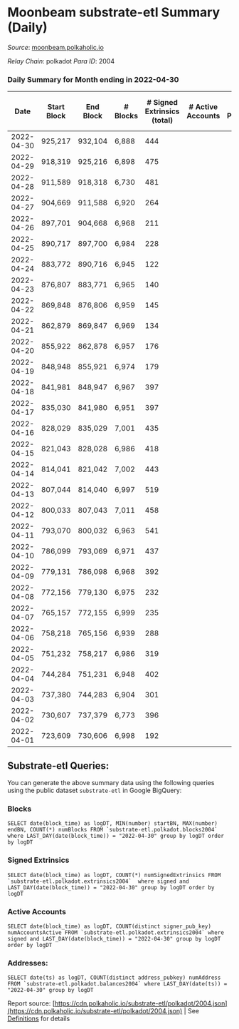 # Moonbeam substrate-etl Summary (Daily)

_Source_: [moonbeam.polkaholic.io](https://moonbeam.polkaholic.io)

*Relay Chain*: polkadot
*Para ID*: 2004



### Daily Summary for Month ending in 2022-04-30


| Date | Start Block | End Block | # Blocks | # Signed Extrinsics (total) | # Active Accounts | # Passive | # New | # Addresses with Balances | # Events | # Transfers | # XCM Transfers In | # XCM Transfers Out |
| ---- | ----------- | --------- | -------- | --------------------------- | ----------------- | --------- | ----- | ------------------------- | -------- | ----------- | ------------------ | ------------------- |
| 2022-04-30 | 925,217 | 932,104 | 6,888  | 444 |  |  |  | 226,560 | 538,744 | 13,202 ($12,664,527.28) |   |   |
| 2022-04-29 | 918,319 | 925,216 | 6,898  | 475 |  |  |  |  | 535,382 | 12,880 ($15,025,533.81) |   |   |
| 2022-04-28 | 911,589 | 918,318 | 6,730  | 481 |  |  |  |  | 545,705 | 12,530 ($17,454,565.81) |   |   |
| 2022-04-27 | 904,669 | 911,588 | 6,920  | 264 |  |  |  |  | 509,344 | 13,078 ($12,199,123.52) |   |   |
| 2022-04-26 | 897,701 | 904,668 | 6,968  | 211 |  |  |  |  | 548,880 | 16,342 ($18,332,638.50) |   |   |
| 2022-04-25 | 890,717 | 897,700 | 6,984  | 228 |  |  |  |  | 567,393 | 13,511 ($18,505,719.63) |   |   |
| 2022-04-24 | 883,772 | 890,716 | 6,945  | 122 |  |  |  |  | 455,839 | 9,396 ($51,142,951.64) |   |   |
| 2022-04-23 | 876,807 | 883,771 | 6,965  | 140 |  |  |  |  | 450,773 | 11,030 ($10,815,818.74) |   |   |
| 2022-04-22 | 869,848 | 876,806 | 6,959  | 145 |  |  |  |  | 481,251 | 10,341 ($13,638,724.94) |   |   |
| 2022-04-21 | 862,879 | 869,847 | 6,969  | 134 |  |  |  |  | 565,739 | 13,101 ($18,148,996.81) |   |   |
| 2022-04-20 | 855,922 | 862,878 | 6,957  | 176 |  |  |  |  | 556,885 | 14,642 ($26,460,416.68) |   |   |
| 2022-04-19 | 848,948 | 855,921 | 6,974  | 179 |  |  |  |  | 573,281 | 14,680 ($18,705,164.53) |   |   |
| 2022-04-18 | 841,981 | 848,947 | 6,967  | 397 |  |  |  |  | 580,771 | 16,877 ($36,545,472.24) |   |   |
| 2022-04-17 | 835,030 | 841,980 | 6,951  | 397 |  |  |  |  | 523,614 | 13,145 ($14,467,264.71) |   |   |
| 2022-04-16 | 828,029 | 835,029 | 7,001  | 435 |  |  |  |  | 555,303 | 14,308 ($21,678,984.99) |   |   |
| 2022-04-15 | 821,043 | 828,028 | 6,986  | 418 |  |  |  |  | 550,526 | 15,104 ($18,616,730.24) |   |   |
| 2022-04-14 | 814,041 | 821,042 | 7,002  | 443 |  |  |  |  | 563,676 | 14,460 ($22,987,188.22) |   |   |
| 2022-04-13 | 807,044 | 814,040 | 6,997  | 519 |  |  |  |  | 644,362 | 18,444 ($56,208,845.74) |   |   |
| 2022-04-12 | 800,033 | 807,043 | 7,011  | 458 |  |  |  |  | 630,546 | 16,628 ($49,038,718.51) |   |   |
| 2022-04-11 | 793,070 | 800,032 | 6,963  | 541 |  |  |  |  | 640,363 | 16,653 ($113,142,710.23) |   |   |
| 2022-04-10 | 786,099 | 793,069 | 6,971  | 437 |  |  |  |  | 685,934 | 18,922 ($57,930,227.20) |   |   |
| 2022-04-09 | 779,131 | 786,098 | 6,968  | 392 |  |  |  |  | 522,613 | 12,924 ($21,061,039.37) |   |   |
| 2022-04-08 | 772,156 | 779,130 | 6,975  | 232 |  |  |  |  | 653,794 | 16,803 ($28,370,288.80) |   |   |
| 2022-04-07 | 765,157 | 772,155 | 6,999  | 235 |  |  |  |  | 695,610 | 19,191 ($31,651,596.03) |   |   |
| 2022-04-06 | 758,218 | 765,156 | 6,939  | 288 |  |  |  |  | 821,961 | 21,141 ($43,771,561.67) |   |   |
| 2022-04-05 | 751,232 | 758,217 | 6,986  | 319 |  |  |  |  | 821,290 | 23,467 ($50,433,263.86) |   |   |
| 2022-04-04 | 744,284 | 751,231 | 6,948  | 402 |  |  |  |  | 1,128,485 | 35,756 ($72,596,397.84) |   |   |
| 2022-04-03 | 737,380 | 744,283 | 6,904  | 301 |  |  |  |  | 1,118,198 | 32,874 ($64,243,331.66) |   |   |
| 2022-04-02 | 730,607 | 737,379 | 6,773  | 396 |  |  |  |  | 1,595,945 | 49,729 ($116,414,919.71) |   |   |
| 2022-04-01 | 723,609 | 730,606 | 6,998  | 192 |  |  |  |  | 590,980 | 14,410 ($18,039,717.23) |   |   |

## Substrate-etl Queries:
You can generate the above summary data using the following queries using the public dataset `substrate-etl` in Google BigQuery:


### Blocks
```
SELECT date(block_time) as logDT, MIN(number) startBN, MAX(number) endBN, COUNT(*) numBlocks FROM `substrate-etl.polkadot.blocks2004`  where LAST_DAY(date(block_time)) = "2022-04-30" group by logDT order by logDT
```


### Signed Extrinsics
```
SELECT date(block_time) as logDT, COUNT(*) numSignedExtrinsics FROM `substrate-etl.polkadot.extrinsics2004`  where signed and LAST_DAY(date(block_time)) = "2022-04-30" group by logDT order by logDT
```


### Active Accounts
```
SELECT date(block_time) as logDT, COUNT(distinct signer_pub_key) numAccountsActive FROM `substrate-etl.polkadot.extrinsics2004` where signed and LAST_DAY(date(block_time)) = "2022-04-30" group by logDT order by logDT
```


### Addresses:
```
SELECT date(ts) as logDT, COUNT(distinct address_pubkey) numAddress FROM `substrate-etl.polkadot.balances2004` where LAST_DAY(date(ts)) = "2022-04-30" group by logDT
```



Report source: [https://cdn.polkaholic.io/substrate-etl/polkadot/2004.json](https://cdn.polkaholic.io/substrate-etl/polkadot/2004.json) | See [Definitions](/DEFINITIONS.md) for details
